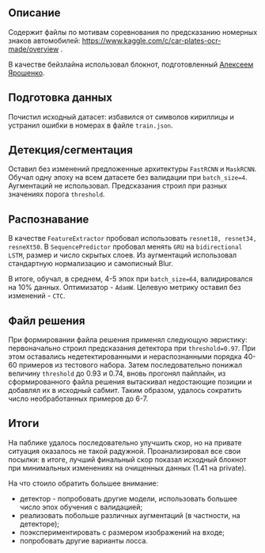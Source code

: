 ## Описание
Содержит файлы по мотивам соревнования по предсказанию номерных знаков автомобилей: https://www.kaggle.com/c/car-plates-ocr-made/overview .

В качестве бейзлайна использовал блокнот, подготовленный [Алексеем Ярошенко](https://github.com/alexyar88).

## Подготовка данных
Почистил исходный датасет: избавился от символов кириллицы и устранил ошибки в номерах в файле `train.json`.

## Детекция/сегментация
Оставил без изменений предложенные архитектуры `FastRCNN` и `MaskRCNN`. Обучал одну эпоху на всем датасете без валидации при `batch_size=4`. Аугментаций не использовал. Предсказания строил при разных значениях порога `threshold`.

## Распознавание
В качестве `FeatureExtractor` пробовал использовать `resnet18, resnet34, resneXt50`. В `SequencePredictor` пробовал менять `GRU` на `bidirectional LSTM`, размер и число скрытых слоев. Из аугментаций использовал стандартную нормализацию и самописный Blur. 

В итоге, обучал, в среднем, 4-5 эпох при `batch_size=64`, валидировался на 10% данных. Оптимизатор - `AdamW`. Целевую метрику оставил без изменений - `CTC`.

## Файл решения
При формировании файла решения применял следующую эвристику: первоначально строил предсказания детектора при `threshold=0.97`. При этом оставались недетектированными и нераспознанными порядка 40-60 примеров из тестового набора. Затем последовательно понижал величину `threshold` до 0.93 и 0.74, вновь прогонял пайплайн, из сформированного файла решения вытаскивал недостающие позиции и добавлял их в исходный сабмит. Таким образом, удалось сократить число необработанных примеров до 6-7. 

## Итоги
На паблике удалось последовательно улучшить скор, но на привате ситуация оказалось не такой радужной. Проанализировал все свои посылки: в итоге, лучший финальный скор показал исходный блокнот при минимальных изменениях на очищенных данных (1.41 на private).

На что стоило обратить большее внимание:
- детектор - попробовать другие модели, использовать большее число эпох обучения с валидацией;
- реализовать побольше различных аугментаций (в частности, на детекторе);
- поэкспериментировать с размером изображений на входе;
- попробовать другие варианты лосса.
